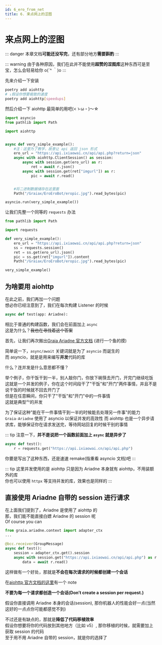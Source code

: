 ```yaml
---
id: 6_ero_from_net
title: 6. 来点网上的涩图
---
```


# 来点网上的涩图

::: danger
本章文档**可能还没写完**，还有部分地方**需要斟酌**
:::

::: warning
由于各种原因，我们在此并不能使用**超赞的涩图库**<Curtain type="warning">这种东西可是至宝，怎么会轻易给你 o(´^ ｀)o</Curtain>
:::

先来介绍一下安装

```bash
poetry add aiohttp
# ↓假设你想要极致的速度
poetry add aiohttp[speedups]
```

然后介绍一下 aiohttp 最简单的用吧(<ゝω・)～☆

```python
import asyncio
from pathlib import Path

import aiohttp


async def very_simple_example():
    #注：这里为了教学，故意让 api 返回 json 形式
    ero_url = "https://api.ixiaowai.cn/api/api.php?return=json"
    async with aiohttp.ClientSession() as session:
        async with session.get(ero_url) as r:
            ret = await r.json()
        async with session.get(ret["imgurl"]) as r:
            pic = await r.read()


    #将二进制数据储存在这里面
    Path("/Graiax/EroEroBot/eropic.jpg").read_bytes(pic)

asyncio.run(very_simple_example())
```

让我们先整一个同等的 `requests` 办法

```python
from pathlib import Path

import requests

def very_simple_example():
    ero_url = "https://api.ixiaowai.cn/api/api.php?return=json"
    ss = requests.session()
    ret = ss.get(ero_url).json()
    pic = ss.get(ret["imgurl"]).content
    Path("/Graiax/EroEroBot/eropic.jpg").read_bytes(pic)

very_simple_example()
```

## 为啥要用 aiohttp

在此之前，我们再加一个问题  
想必你已经注意到了，我们在每次构建 Listener 的时候

```python
async def test(app: Ariadne):
```

相比于普通的构建函数，我们会在前面加上 `async`  
这是为什么？~~我也在寻找着这个答案~~

首先，让我们再次搬出[Graia Ariadne 官方文档](https://graia-dev.readthedocs.io/zh_CN/latest/appendix/asyncio-intro/) (进行一个鱼的摸)

简单说一下，`async/await` 关键词就是为了 `asyncio` 而诞生的  
而 asyncio，就是是用来编写**并发**代码的库

什么？连并发是什么意思都不懂？

举个例子，你干饭干到一半，别人敲你门，你放下碗筷去开门，开完门继续吃饭  
这就是一个并发的例子，你在这个时间段干了"干饭"和"开门"两件事情，并且不是说干饭的时候就不回去开门了  
但是在任意瞬间，你只干了"干饭"和"开门"中的一件事情  
这就是典型<sup style="font-size:0.5em">(吗)</sup>的并发

为了保证这种"能在干一件事情干到一半的时候能去处理另一件事"的能力  
`Graia-Ariadne` 使用了 asyncio 以保证并发的高效性
而 aiohttp 也是一个异步请求库，能够保证你在请求发送完，等待网站回复的时候干别的事情

::: tip
注意一下，**并不是说把一个函数前面加上 `async` 就是异步了**

```python
async def test():
    r = requests.get("https://api.ixiaowai.cn/api/api.php")
```

你要是写出了这种东西，还是速速 remake(指重看 asyncio 文档)吧
:::

::: tip
这里并发使用的是 aiohttp 只是因为 Ariadne 本身就有 aiohttp，不用装额外的库  
你也可以使用 `httpx` 等支持并发的库，效果也是同样的
:::

## 直接使用 Ariadne 自带的 session 进行请求

在上面我们提到了，Ariadne 是使用了 aiohttp 的  
那，我们能不能直接白嫖 Ariadne 的 session 呢  
Of course you can

```python
from graia.ariadne.context import adapter_ctx
...

@bcc.receiver(GroupMessage)
async def test():
    session = adapter_ctx.get().session
    async with session.get("https://api.ixiaowai.cn/api/api.php") as r:
        data = await r.read()
```

这样做有一个好处，那就是**不会在每次请求的时候都创建一个会话**

在[aiohttp 官方文档的这里](https://docs.aiohttp.org/en/stable/client_quickstart.html#make-a-request)有一个 note

**不要为每一个请求都创造一个会话(Don’t create a session per request.)**

假设你直接调用 Ariadne 本身的会话(session), 那你机器人的性能会好一点(当然这好的一点点你可能都感觉不到)

不过还是有缺点的，那就是**降低了代码移植效率**  
假设你想要将你的代码放到其他地方（比如 v5）, 那你移植的时候，就需要加上获取 session 的代码  
至于用不用 Ariadne 自带的 session，就是你的选择了  
